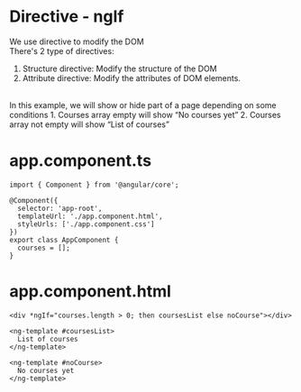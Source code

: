 # Directive - ngIf
We use directive to modify the DOM<br>
There's 2 type of directives:
1. Structure directive: Modify the structure of the DOM
2. Attribute directive: Modify the attributes of DOM elements.
<br>
In this example, we will show or hide part of a page depending on some conditions
1. Courses array empty will show “No courses yet”
2. Courses array not empty will show “List of courses”


# app.component.ts
```
import { Component } from '@angular/core';

@Component({
  selector: 'app-root',
  templateUrl: './app.component.html',
  styleUrls: ['./app.component.css']
})
export class AppComponent {
  courses = [];
}
```

# app.component.html
```
<div *ngIf="courses.length > 0; then coursesList else noCourse"></div>

<ng-template #coursesList>
  List of courses
</ng-template>

<ng-template #noCourse>
  No courses yet
</ng-template>
```
